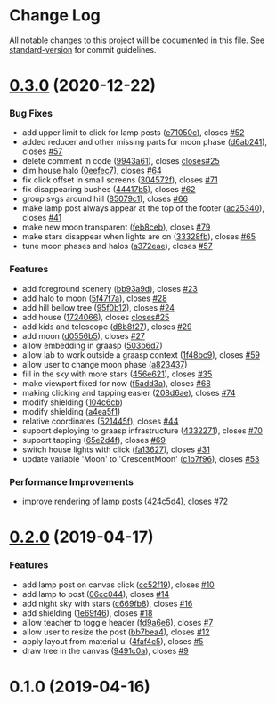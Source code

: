 # Change Log

All notable changes to this project will be documented in this file. See [standard-version](https://github.com/conventional-changelog/standard-version) for commit guidelines.

<a name="0.3.0"></a>

# [0.3.0](https://github.com/graasp/graasp-lab-light-pollution-simulator/compare/v0.2.0...v0.3.0) (2020-12-22)

### Bug Fixes

- add upper limit to click for lamp posts ([e71050c](https://github.com/graasp/graasp-lab-light-pollution-simulator/commit/e71050c)), closes [#52](https://github.com/graasp/graasp-lab-light-pollution-simulator/issues/52)
- added reducer and other missing parts for moon phase ([d6ab241](https://github.com/graasp/graasp-lab-light-pollution-simulator/commit/d6ab241)), closes [#57](https://github.com/graasp/graasp-lab-light-pollution-simulator/issues/57)
- delete comment in code ([9943a61](https://github.com/graasp/graasp-lab-light-pollution-simulator/commit/9943a61)), closes [closes#25](https://github.com/closes/issues/25)
- dim house halo ([0eefec7](https://github.com/graasp/graasp-lab-light-pollution-simulator/commit/0eefec7)), closes [#64](https://github.com/graasp/graasp-lab-light-pollution-simulator/issues/64)
- fix click offset in small screens ([304572f](https://github.com/graasp/graasp-lab-light-pollution-simulator/commit/304572f)), closes [#71](https://github.com/graasp/graasp-lab-light-pollution-simulator/issues/71)
- fix disappearing bushes ([44417b5](https://github.com/graasp/graasp-lab-light-pollution-simulator/commit/44417b5)), closes [#62](https://github.com/graasp/graasp-lab-light-pollution-simulator/issues/62)
- group svgs around hill ([85079c1](https://github.com/graasp/graasp-lab-light-pollution-simulator/commit/85079c1)), closes [#66](https://github.com/graasp/graasp-lab-light-pollution-simulator/issues/66)
- make lamp post always appear at the top of the footer ([ac25340](https://github.com/graasp/graasp-lab-light-pollution-simulator/commit/ac25340)), closes [#41](https://github.com/graasp/graasp-lab-light-pollution-simulator/issues/41)
- make new moon transparent ([feb8ceb](https://github.com/graasp/graasp-lab-light-pollution-simulator/commit/feb8ceb)), closes [#79](https://github.com/graasp/graasp-lab-light-pollution-simulator/issues/79)
- make stars disappear when lights are on ([33328fb](https://github.com/graasp/graasp-lab-light-pollution-simulator/commit/33328fb)), closes [#65](https://github.com/graasp/graasp-lab-light-pollution-simulator/issues/65)
- tune moon phases and halos ([a372eae](https://github.com/graasp/graasp-lab-light-pollution-simulator/commit/a372eae)), closes [#57](https://github.com/graasp/graasp-lab-light-pollution-simulator/issues/57)

### Features

- add foreground scenery ([bb93a9d](https://github.com/graasp/graasp-lab-light-pollution-simulator/commit/bb93a9d)), closes [#23](https://github.com/graasp/graasp-lab-light-pollution-simulator/issues/23)
- add halo to moon ([5f47f7a](https://github.com/graasp/graasp-lab-light-pollution-simulator/commit/5f47f7a)), closes [#28](https://github.com/graasp/graasp-lab-light-pollution-simulator/issues/28)
- add hill bellow tree ([95f0b12](https://github.com/graasp/graasp-lab-light-pollution-simulator/commit/95f0b12)), closes [#24](https://github.com/graasp/graasp-lab-light-pollution-simulator/issues/24)
- add house ([1724066](https://github.com/graasp/graasp-lab-light-pollution-simulator/commit/1724066)), closes [closes#25](https://github.com/closes/issues/25)
- add kids and telescope ([d8b8f27](https://github.com/graasp/graasp-lab-light-pollution-simulator/commit/d8b8f27)), closes [#29](https://github.com/graasp/graasp-lab-light-pollution-simulator/issues/29)
- add moon ([d0556b5](https://github.com/graasp/graasp-lab-light-pollution-simulator/commit/d0556b5)), closes [#27](https://github.com/graasp/graasp-lab-light-pollution-simulator/issues/27)
- allow embedding in graasp ([503b6d7](https://github.com/graasp/graasp-lab-light-pollution-simulator/commit/503b6d7))
- allow lab to work outside a graasp context ([1f48bc9](https://github.com/graasp/graasp-lab-light-pollution-simulator/commit/1f48bc9)), closes [#59](https://github.com/graasp/graasp-lab-light-pollution-simulator/issues/59)
- allow user to change moon phase ([a823437](https://github.com/graasp/graasp-lab-light-pollution-simulator/commit/a823437))
- fill in the sky with more stars ([456e621](https://github.com/graasp/graasp-lab-light-pollution-simulator/commit/456e621)), closes [#35](https://github.com/graasp/graasp-lab-light-pollution-simulator/issues/35)
- make viewport fixed for now ([f5add3a](https://github.com/graasp/graasp-lab-light-pollution-simulator/commit/f5add3a)), closes [#68](https://github.com/graasp/graasp-lab-light-pollution-simulator/issues/68)
- making clicking and tapping easier ([208d6ae](https://github.com/graasp/graasp-lab-light-pollution-simulator/commit/208d6ae)), closes [#74](https://github.com/graasp/graasp-lab-light-pollution-simulator/issues/74)
- modify shielding ([104c6cb](https://github.com/graasp/graasp-lab-light-pollution-simulator/commit/104c6cb))
- modify shielding ([a4ea5f1](https://github.com/graasp/graasp-lab-light-pollution-simulator/commit/a4ea5f1))
- relative coordinates ([521445f](https://github.com/graasp/graasp-lab-light-pollution-simulator/commit/521445f)), closes [#44](https://github.com/graasp/graasp-lab-light-pollution-simulator/issues/44)
- support deploying to graasp infrastructure ([4332271](https://github.com/graasp/graasp-lab-light-pollution-simulator/commit/4332271)), closes [#70](https://github.com/graasp/graasp-lab-light-pollution-simulator/issues/70)
- support tapping ([65e2d4f](https://github.com/graasp/graasp-lab-light-pollution-simulator/commit/65e2d4f)), closes [#69](https://github.com/graasp/graasp-lab-light-pollution-simulator/issues/69)
- switch house lights with click ([fa13627](https://github.com/graasp/graasp-lab-light-pollution-simulator/commit/fa13627)), closes [#31](https://github.com/graasp/graasp-lab-light-pollution-simulator/issues/31)
- update variable 'Moon' to 'CrescentMoon' ([c1b7f96](https://github.com/graasp/graasp-lab-light-pollution-simulator/commit/c1b7f96)), closes [#53](https://github.com/graasp/graasp-lab-light-pollution-simulator/issues/53)

### Performance Improvements

- improve rendering of lamp posts ([424c5d4](https://github.com/graasp/graasp-lab-light-pollution-simulator/commit/424c5d4)), closes [#72](https://github.com/graasp/graasp-lab-light-pollution-simulator/issues/72)

<a name="0.2.0"></a>

# [0.2.0](https://github.com/graasp/graasp-lab-light-pollution-simulator/compare/v0.1.0...v0.2.0) (2019-04-17)

### Features

- add lamp post on canvas click ([cc52f19](https://github.com/graasp/graasp-lab-light-pollution-simulator/commit/cc52f19)), closes [#10](https://github.com/graasp/graasp-lab-light-pollution-simulator/issues/10)
- add lamp to post ([06cc044](https://github.com/graasp/graasp-lab-light-pollution-simulator/commit/06cc044)), closes [#14](https://github.com/graasp/graasp-lab-light-pollution-simulator/issues/14)
- add night sky with stars ([c669fb8](https://github.com/graasp/graasp-lab-light-pollution-simulator/commit/c669fb8)), closes [#16](https://github.com/graasp/graasp-lab-light-pollution-simulator/issues/16)
- add shielding ([1e69f46](https://github.com/graasp/graasp-lab-light-pollution-simulator/commit/1e69f46)), closes [#18](https://github.com/graasp/graasp-lab-light-pollution-simulator/issues/18)
- allow teacher to toggle header ([fd9a6e6](https://github.com/graasp/graasp-lab-light-pollution-simulator/commit/fd9a6e6)), closes [#7](https://github.com/graasp/graasp-lab-light-pollution-simulator/issues/7)
- allow user to resize the post ([bb7bea4](https://github.com/graasp/graasp-lab-light-pollution-simulator/commit/bb7bea4)), closes [#12](https://github.com/graasp/graasp-lab-light-pollution-simulator/issues/12)
- apply layout from material ui ([4faf4c5](https://github.com/graasp/graasp-lab-light-pollution-simulator/commit/4faf4c5)), closes [#5](https://github.com/graasp/graasp-lab-light-pollution-simulator/issues/5)
- draw tree in the canvas ([9491c0a](https://github.com/graasp/graasp-lab-light-pollution-simulator/commit/9491c0a)), closes [#9](https://github.com/graasp/graasp-lab-light-pollution-simulator/issues/9)

<a name="0.1.0"></a>

# 0.1.0 (2019-04-16)
